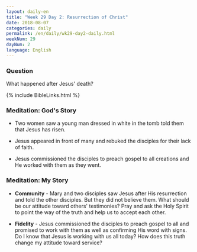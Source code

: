 ```yaml
---
layout: daily-en
title: "Week 29 Day 2: Resurrection of Christ"
date: 2018-08-07 
categories: daily
permalink: /en/daily/wk29-day2-daily.html
weekNum: 29
dayNum: 2
language: English
---
```


### Question     
What happened after Jesus' death?

{% include BibleLinks.html %} 

### Meditation: God's Story   
+ Two women saw a young man dressed in white in the tomb told them that Jesus has risen. 

+ Jesus appeared in front of many and rebuked the disciples for their lack of faith. 

+ Jesus commissioned the disciples to preach gospel to all creations and He worked with them as they went. 

### Meditation: My Story   
+ **Community** - Mary and two disciples saw Jesus after His resurrection and told the other disciples. But they did not believe them. What should be our attitude toward others' testimonies? Pray and ask the Holy Spirit to point the way of the truth and help us to accept each other. 

+ **Fidelity** - Jesus commissioned the disciples to preach gospel to all and promised to work with them as well as confirming His word with signs. Do I know that Jesus is working with us all today? How does this truth change my attitude toward service? 
